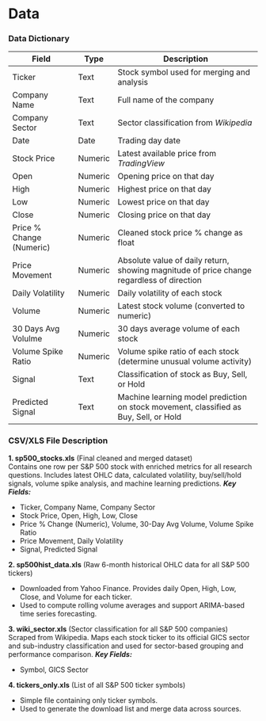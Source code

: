 # Data

### Data Dictionary
| Field | Type | Description | 
| ------ | ------ | ------ |
| Ticker | Text | Stock symbol used for merging and analysis |
| Company Name | Text | Full name of the company |
| Company Sector | Text | Sector classification from _Wikipedia_ |
| Date | Date | Trading day date |
| Stock Price | Numeric | Latest available price from _TradingView_ |
| Open | Numeric | Opening price on that day |
| High | Numeric | Highest price on that day |
| Low | Numeric | Lowest price on that day |
| Close | Numeric | Closing price on that day |
| Price % Change (Numeric)| Numeric | Cleaned stock price % change as float |
| Price Movement | Numeric | Absolute value of daily return, showing magnitude of price change regardless of direction |
| Daily Volatility | Numeric | Daily volatility of each stock |
| Volume | Numeric | Latest stock volume (converted to numeric) |
| 30 Days Avg Volulme | Numeric | 30 days average volume of each stock |
| Volume Spike Ratio | Numeric | Volume spike ratio of each stock (determine unusual volume activity) |
| Signal | Text | Classification of stock as Buy, Sell, or Hold |
| Predicted Signal | Text | Machine learning model prediction on stock movement, classified as Buy, Sell, or Hold |



### CSV/XLS File Description
**1. sp500_stocks.xls** (Final cleaned and merged dataset)  
Contains one row per S&P 500 stock with enriched metrics for all research questions. Includes latest OHLC data, calculated volatility, buy/sell/hold signals, volume spike analysis, and machine learning predictions.
_**Key Fields:**_
- Ticker, Company Name, Company Sector
- Stock Price, Open, High, Low, Close
- Price % Change (Numeric), Volume, 30-Day Avg Volume, Volume Spike Ratio
- Price Movement, Daily Volatility
- Signal, Predicted Signal

**2. sp500hist_data.xls** (Raw 6-month historical OHLC data for all S&P 500 tickers)  
- Downloaded from Yahoo Finance. Provides daily Open, High, Low, Close, and Volume for each ticker.
- Used to compute rolling volume averages and support ARIMA-based time series forecasting.

**3. wiki_sector.xls** (Sector classification for all S&P 500 companies)  
Scraped from Wikipedia. Maps each stock ticker to its official GICS sector and sub-industry classification and used for sector-based grouping and performance comparison.
_**Key Fields:**_
- Symbol, GICS Sector

**4. tickers_only.xls** (List of all S&P 500 ticker symbols)  
- Simple file containing only ticker symbols.
- Used to generate the download list and merge data across sources.
